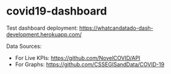 # covid19-dashboard
Test dashboard deployment: https://whatcandatado-dash-development.herokuapp.com/

Data Sources:
 - For Live KPIs: https://github.com/NovelCOVID/API
 - For Graphs: https://github.com/CSSEGISandData/COVID-19


